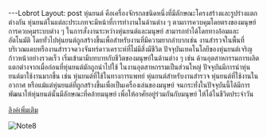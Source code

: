 ---Lobrot
Layout: post
หุ่นยนต์ คือเครื่องจักรกลชนิดหนึ่งที่มีลักษณะโครงสร้างและรูปร่างแตกต่างกัน หุ่นยนต์ในแต่ละประเภทจะมีหน้าที่การทำงานในด้านต่าง ๆ ตามการควบคุมโดยตรงของมนุษย์ การควบคุมระบบต่าง ๆ ในการสั่งงานระหว่างหุ่นยนต์และมนุษย์ สามารถทำได้โดยทางอ้อมและอัตโนมัติ โดยทั่วไปหุ่นยนต์ถูกสร้างขึ้นเพื่อสำหรับงานที่มีความยากลำบากเช่น งานสำรวจในพื้นที่บริเวณแคบหรืองานสำรวจดวงจันทร์ดาวเคราะห์ที่ไม่มีสิ่งมีชีวิต ปัจจุบันเทคโนโลยีของหุ่นยนต์เจริญก้าวหน้าอย่างรวดเร็ว เริ่มเข้ามามีบทบาทกับชีวิตของมนุษย์ในด้านต่าง ๆ เช่น ด้านอุตสาหกรรมการผลิต แตกต่างจากเมื่อก่อนที่หุ่นยนต์มักถูกนำไปใช้ ในงานอุตสาหกรรมเป็นส่วนใหญ่ ปัจจุบันมีการนำหุ่นยนต์มาใช้งานมากขึ้น เช่น หุ่นยนต์ที่ใช้ในทางการแพทย์ หุ่นยนต์สำหรับงานสำรวจ หุ่นยนต์ที่ใช้งานในอวกาศ หรือแม้แต่หุ่นยนต์ที่ถูกสร้างขึ้นเพื่อเป็นเครื่องเล่นของมนุษย์ จนกระทั่งในปัจจุบันนี้ได้มีการพัฒนาให้หุ่นยนต์นั้นมีลักษณะที่คล้ายมนุษย์ เพื่อให้อาศัยอยู่ร่วมกันกับมนุษย์ ให้ได้ในชีวิตประจำวัน

[ลิงค์เพิ่มเติม](https://www.autospinn.com/category/%E0%B8%A2%E0%B8%B5%E0%B9%88%E0%B8%AB%E0%B9%89%E0%B8%AD%E0%B8%A3%E0%B8%96%E0%B8%A2%E0%B8%99%E0%B8%95%E0%B9%8C/ferrari-%E0%B9%80%E0%B8%9F%E0%B8%AD%E0%B8%A3%E0%B9%8C%E0%B8%A3%E0%B8%B2%E0%B8%A3%E0%B8%B5%E0%B9%88/)

![Note8](https://i.ytimg.com/vi/vjCsXPTYJWk/maxresdefault.jpg)
